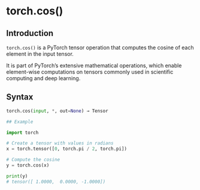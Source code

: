 # torch.cos()

## Introduction
`torch.cos()` is a PyTorch tensor operation that computes the cosine of each element in the input tensor.

It is part of PyTorch’s extensive mathematical operations, which enable element-wise computations on tensors commonly used in scientific computing and deep learning.

## Syntax
```python
torch.cos(input, *, out=None) → Tensor

## Example

import torch

# Create a tensor with values in radians
x = torch.tensor([0, torch.pi / 2, torch.pi])

# Compute the cosine
y = torch.cos(x)

print(y)
# tensor([ 1.0000,  0.0000, -1.0000])
